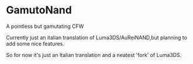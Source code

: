 # GamutoNand
A pointless but gamutating CFW

Currently just an italian translation of Luma3DS/AuReiNAND,but planning to add some nice features.

So for now it's just an Italian translation and a neatest 'fork' of Luma3DS.
